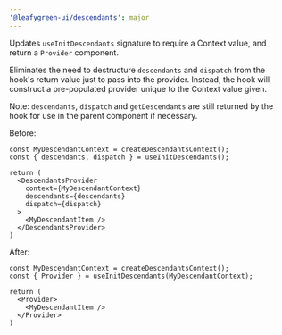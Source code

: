 ```yaml
---
'@leafygreen-ui/descendants': major
---
```


Updates `useInitDescendants` signature to require a Context value, and return a `Provider` component.

Eliminates the need to destructure `descendants` and `dispatch` from the hook's return value just to pass into the provider. Instead, the hook will construct a pre-populated provider unique to the Context value given.

Note: `descendants`, `dispatch` and `getDescendants` are still returned by the hook for use in the parent component if necessary.

Before:
```tsx
const MyDescendantContext = createDescendantsContext();
const { descendants, dispatch } = useInitDescendants();

return (
  <DescendantsProvider
    context={MyDescendantContext}
    descendants={descendants}
    dispatch={dispatch}
  >
    <MyDescendantItem />
  </DescendantsProvider>
)
```

After:
```tsx
const MyDescendantContext = createDescendantsContext();
const { Provider } = useInitDescendants(MyDescendantContext);

return (
  <Provider>
    <MyDescendantItem />
  </Provider>
)
```
